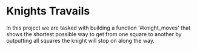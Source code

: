# Knights Travails

In this project we are tasked with building a function '#knight_moves' that shows the shortest possible way to get from one square to another by outputting all squares the knight will stop on along the way. 